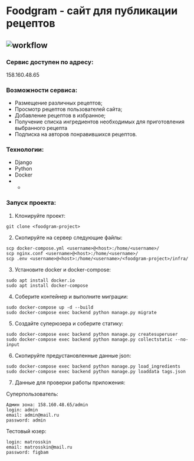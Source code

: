 # Foodgram - сайт для публикации рецептов
![workflow](https://github.com/Rena-san/foodgram-project-react/actions/workflows/foodgram_workflow.yml/badge.svg)
---
### Сервис доступен по адресу:
158.160.48.65
### Возможности сервиса:
- Размещение различных рецептов;
- Просмотр рецептов пользователей сайта;
- Добавление рецептов в избранное;
- Получение списка ингредиентов необходимых для приготовления выбранного рецепта
- Подписка на авторов понравившихся рецептов.

### Технологии:
- Django
- Python
- Docker
- -


### Запуск проекта:
1. Клонируйте проект:
```
git clone <foodgram-project>
```
2. Скопируйте на сервер следующие файлы:
```
scp docker-compose.yml <username>@<host>:/home/<username>/
scp nginx.conf <username>@<host>:/home/<username>/
scp .env <username>@<host>:/home/<username>/<foodgram-project>/infra/

```
3. Установите docker и docker-compose:
```
sudo apt install docker.io 
sudo apt install docker-compose
```
4. Соберите контейнер и выполните миграции:
```
sudo docker-compose up -d --build
sudo docker-compose exec backend python manage.py migrate
```
5. Создайте суперюзера и соберите статику:
```
sudo docker-compose exec backend python manage.py createsuperuser
sudo docker-compose exec backend python manage.py collectstatic --no-input
```
6. Скопируйте предустановленные данные json:
```
sudo docker-compose exec backend python manage.py load_ingredients
sudo docker-compose exec backend python manage.py loaddata tags.json
```
7. Данные для проверки работы приложения:

Cуперпользователь:
```
Админ зона: 158.160.48.65/admin
login: admin
email: admin@mail.ru
password: admin
```
Тестовый юзер:
```
login: matrosskin
email: matrosskin@mail.ru
password: figbam
```
